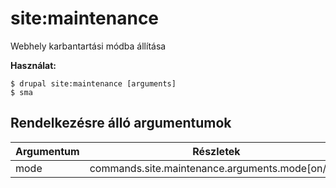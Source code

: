 # site:maintenance
Webhely karbantartási módba állítása

**Használat:**
```
$ drupal site:maintenance [arguments]
$ sma  
```

## Rendelkezésre álló argumentumok
Argumentum | Részletek
---------|-------------
mode | commands.site.maintenance.arguments.mode[on/off]
